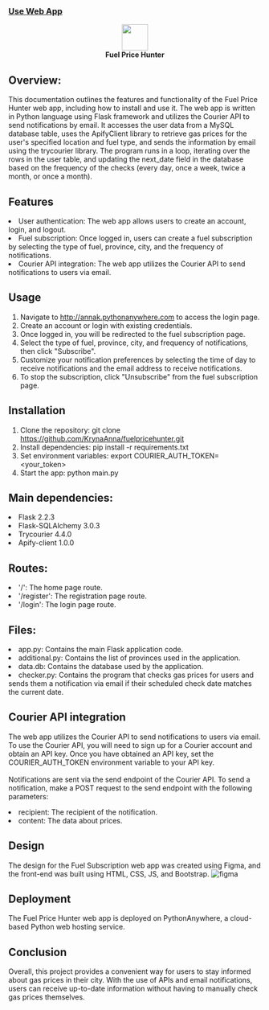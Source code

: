 ### <a href="http://annak.pythonanywhere.com/">Use Web App</a>
<p align="center">
  <img src="https://user-images.githubusercontent.com/98818064/234134926-3b7bf138-a142-488b-9fc0-803706edb685.png" width="52px">
  <br>
  <strong>Fuel Price Hunter</strong>
</p>

## Overview:
This documentation outlines the features and functionality of the Fuel Price Hunter web app, including how to install and use it. The web app is written in Python language using Flask framework and utilizes the Courier API to send notifications by email. 
It accesses the user data from a MySQL database table, uses the ApifyClient library to retrieve gas prices for the user's specified location and fuel type, and sends the information by email using the trycourier library. The program runs in a loop, iterating over the rows in the user table, and updating the next_date field in the database based on the frequency of the checks (every day, once a week, twice a month, or once a month). 

## Features
<li>User authentication: The web app allows users to create an account, login, and logout.
<li>Fuel subscription: Once logged in, users can create a fuel subscription by selecting the type of fuel, province, city, and the frequency of notifications.
<li>Courier API integration: The web app utilizes the Courier API to send notifications to users via email.

## Usage
1. Navigate to http://annak.pythonanywhere.com to access the login page.
2. Create an account or login with existing credentials.
3. Once logged in, you will be redirected to the fuel subscription page.
4. Select the type of fuel, province, city, and frequency of notifications, then click "Subscribe".
5. Customize your notification preferences by selecting the time of day to receive notifications and the email address to receive notifications.
6. To stop the subscription, click "Unsubscribe" from the fuel subscription page.


## Installation
1. Clone the repository: git clone https://github.com/KrynaAnna/fuelpricehunter.git
2. Install dependencies: pip install -r requirements.txt
3. Set environment variables: export COURIER_AUTH_TOKEN=<your_token>
4. Start the app: python main.py

## Main dependencies:
<li>Flask 2.2.3
<li>Flask-SQLAlchemy 3.0.3
<li>Trycourier 4.4.0
<li>Apify-client 1.0.0

## Routes:
<li>'/': The home page route.
<li>'/register': The registration page route.
<li>'/login': The login page route.

## Files:
<li>app.py: Contains the main Flask application code.
<li>additional.py: Contains the list of provinces used in the application.
<li>data.db: Contains the database used by the application.
<li>checker.py: Contains the program that checks gas prices for users and sends them a notification via email if their scheduled check date matches the current date. 

## Courier API integration
The web app utilizes the Courier API to send notifications to users via email. To use the Courier API, you will need to sign up for a Courier account and obtain an API key. Once you have obtained an API key, set the COURIER_AUTH_TOKEN environment variable to your API key.
<br></br>
Notifications are sent via the send endpoint of the Courier API. To send a notification, make a POST request to the send endpoint with the following parameters:
<li>recipient: The recipient of the notification.
<li>content: The data about prices.

## Design
The design for the Fuel Subscription web app was created using Figma, and the front-end was built using HTML, CSS, JS, and Bootstrap.
![figma](https://user-images.githubusercontent.com/98818064/234134810-9c5965f2-107e-438c-8699-f1096aa504e5.png)

## Deployment
The Fuel Price Hunter web app is deployed on PythonAnywhere, a cloud-based Python web hosting service.

## Conclusion
Overall, this project provides a convenient way for users to stay informed about gas prices in their city. With the use of APIs and email notifications, users can receive up-to-date information without having to manually check gas prices themselves.

